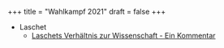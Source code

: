 +++
title = "Wahlkampf 2021"
draft = false
+++

-   Laschet
    -   [Laschets Verhältnis zur Wissenschaft - Ein Kommentar](https://www.heise.de/amp/meinung/Kommentar-Armin-Laschets-gestoertes-Verhaeltnis-zur-Wissenschaft-ist-kein-Zufall-6158705.html)